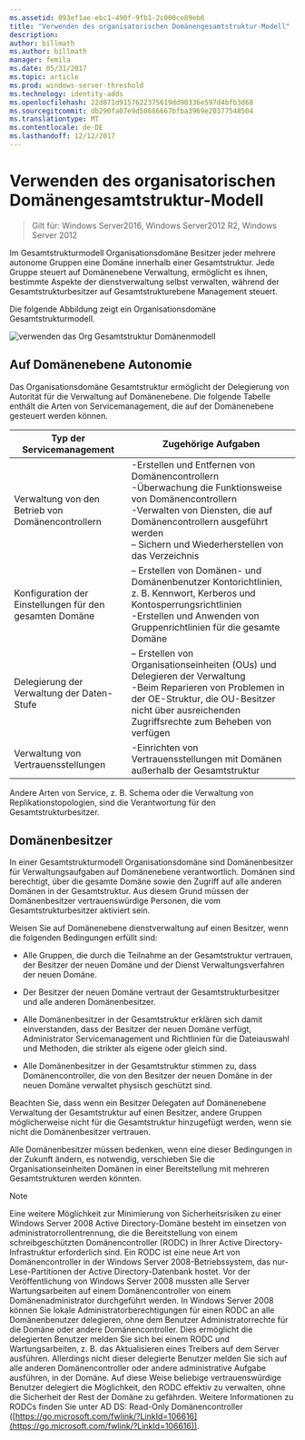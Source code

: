 ```yaml
---
ms.assetid: 093ef1ae-ebc1-490f-9fb1-2c000ce89eb6
title: "Verwenden des organisatorischen Domänengesamtstruktur-Modell"
description: 
author: billmath
ms.author: billmath
manager: femila
ms.date: 05/31/2017
ms.topic: article
ms.prod: windows-server-threshold
ms.technology: identity-adds
ms.openlocfilehash: 22d871d9157622375619dd90336e597d4bfb3d68
ms.sourcegitcommit: db290fa07e9d50686667bfba3969e20377548504
ms.translationtype: MT
ms.contentlocale: de-DE
ms.lasthandoff: 12/12/2017
---
```

# <a name="using-the-organizational-domain-forest-model"></a>Verwenden des organisatorischen Domänengesamtstruktur-Modell

>Gilt für: Windows Server2016, Windows Server2012 R2, Windows Server 2012

Im Gesamtstrukturmodell Organisationsdomäne Besitzer jeder mehrere autonome Gruppen eine Domäne innerhalb einer Gesamtstruktur. Jede Gruppe steuert auf Domänenebene Verwaltung, ermöglicht es ihnen, bestimmte Aspekte der dienstverwaltung selbst verwalten, während der Gesamtstrukturbesitzer auf Gesamtstrukturebene Management steuert.  
  
Die folgende Abbildung zeigt ein Organisationsdomäne Gesamtstrukturmodell.  
  
![verwenden das Org Gesamtstruktur Domänenmodell](../../media/Using-the-Organizational-Domain-Forest-Model/c50a3c6a-b0e4-43ec-ad62-f05d05f0bbd2.gif)  
  
## <a name="domain-level-service-autonomy"></a>Auf Domänenebene Autonomie  
Das Organisationsdomäne Gesamtstruktur ermöglicht der Delegierung von Autorität für die Verwaltung auf Domänenebene. Die folgende Tabelle enthält die Arten von Servicemanagement, die auf der Domänenebene gesteuert werden können.  
  
|Typ der Servicemanagement|Zugehörige Aufgaben|  
|------------------------------|--------------------|  
|Verwaltung von den Betrieb von Domänencontrollern|-Erstellen und Entfernen von Domänencontrollern<br />-Überwachung die Funktionsweise von Domänencontrollern<br />-Verwalten von Diensten, die auf Domänencontrollern ausgeführt werden<br />– Sichern und Wiederherstellen von das Verzeichnis|  
|Konfiguration der Einstellungen für den gesamten Domäne|– Erstellen von Domänen- und Domänenbenutzer Kontorichtlinien, z. B. Kennwort, Kerberos und Kontosperrungsrichtlinien<br />-Erstellen und Anwenden von Gruppenrichtlinien für die gesamte Domäne|  
|Delegierung der Verwaltung der Daten-Stufe|– Erstellen von Organisationseinheiten (OUs) und Delegieren der Verwaltung<br />-Beim Reparieren von Problemen in der OE-Struktur, die OU-Besitzer nicht über ausreichenden Zugriffsrechte zum Beheben von verfügen|  
|Verwaltung von Vertrauensstellungen|-Einrichten von Vertrauensstellungen mit Domänen außerhalb der Gesamtstruktur|  
  
Andere Arten von Service, z. B. Schema oder die Verwaltung von Replikationstopologien, sind die Verantwortung für den Gesamtstrukturbesitzer.  
  
## <a name="domain-owner"></a>Domänenbesitzer  
In einer Gesamtstrukturmodell Organisationsdomäne sind Domänenbesitzer für Verwaltungsaufgaben auf Domänenebene verantwortlich. Domänen sind berechtigt, über die gesamte Domäne sowie den Zugriff auf alle anderen Domänen in der Gesamtstruktur. Aus diesem Grund müssen der Domänenbesitzer vertrauenswürdige Personen, die vom Gesamtstrukturbesitzer aktiviert sein.  
  
Weisen Sie auf Domänenebene dienstverwaltung auf einen Besitzer, wenn die folgenden Bedingungen erfüllt sind:  
  
-   Alle Gruppen, die durch die Teilnahme an der Gesamtstruktur vertrauen, der Besitzer der neuen Domäne und der Dienst Verwaltungsverfahren der neuen Domäne.  
  
-   Der Besitzer der neuen Domäne vertraut der Gesamtstrukturbesitzer und alle anderen Domänenbesitzer.  
  
-   Alle Domänenbesitzer in der Gesamtstruktur erklären sich damit einverstanden, dass der Besitzer der neuen Domäne verfügt, Administrator Servicemanagement und Richtlinien für die Dateiauswahl und Methoden, die strikter als eigene oder gleich sind.  
  
-   Alle Domänenbesitzer in der Gesamtstruktur stimmen zu, dass Domänencontroller, die von den Besitzer der neuen Domäne in der neuen Domäne verwaltet physisch geschützt sind.  
  
Beachten Sie, dass wenn ein Besitzer Delegaten auf Domänenebene Verwaltung der Gesamtstruktur auf einen Besitzer, andere Gruppen möglicherweise nicht für die Gesamtstruktur hinzugefügt werden, wenn sie nicht die Domänenbesitzer vertrauen.  
  
Alle Domänenbesitzer müssen bedenken, wenn eine dieser Bedingungen in der Zukunft ändern, es notwendig, verschieben Sie die Organisationseinheiten Domänen in einer Bereitstellung mit mehreren Gesamtstrukturen werden könnten.  
  
> [!NOTE]  
> Eine weitere Möglichkeit zur Minimierung von Sicherheitsrisiken zu einer Windows Server 2008 Active Directory-Domäne besteht im einsetzen von administratorrollentrennung, die die Bereitstellung von einem schreibgeschützten Domänencontroller (RODC) in Ihrer Active Directory-Infrastruktur erforderlich sind. Ein RODC ist eine neue Art von Domänencontroller in der Windows Server 2008-Betriebssystem, das nur-Lese-Partitionen der Active Directory-Datenbank hostet. Vor der Veröffentlichung von Windows Server 2008 mussten alle Server Wartungsarbeiten auf einem Domänencontroller von einem Domänenadministrator durchgeführt werden. In Windows Server 2008 können Sie lokale Administratorberechtigungen für einen RODC an alle Domänenbenutzer delegieren, ohne dem Benutzer Administratorrechte für die Domäne oder andere Domänencontroller. Dies ermöglicht die delegierten Benutzer melden Sie sich bei einem RODC und Wartungsarbeiten, z. B. das Aktualisieren eines Treibers auf dem Server ausführen. Allerdings nicht dieser delegierte Benutzer melden Sie sich auf alle anderen Domänencontroller oder andere administrative Aufgabe ausführen, in der Domäne. Auf diese Weise beliebige vertrauenswürdige Benutzer delegiert die Möglichkeit, den RODC effektiv zu verwalten, ohne die Sicherheit der Rest der Domäne zu gefährden. Weitere Informationen zu RODCs finden Sie unter AD DS: Read-Only Domänencontroller ([https://go.microsoft.com/fwlink/?LinkId=106616](https://go.microsoft.com/fwlink/?LinkId=106616)).  
  


